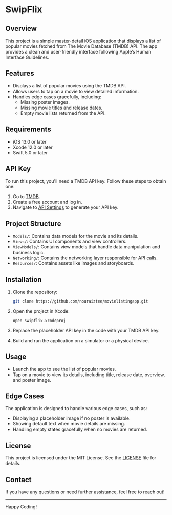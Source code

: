 # SwipFlix

## Overview

This project is a simple master-detail iOS application that displays a list of popular movies fetched from The Movie Database (TMDB) API. The app provides a clean and user-friendly interface following Apple’s Human Interface Guidelines.

## Features

- Displays a list of popular movies using the TMDB API.
- Allows users to tap on a movie to view detailed information.
- Handles edge cases gracefully, including:
  - Missing poster images.
  - Missing movie titles and release dates.
  - Empty movie lists returned from the API.

## Requirements

- iOS 13.0 or later
- Xcode 12.0 or later
- Swift 5.0 or later

## API Key

To run this project, you'll need a TMDB API key. Follow these steps to obtain one:

1. Go to [TMDB](https://www.themoviedb.org/).
2. Create a free account and log in.
3. Navigate to [API Settings](https://www.themoviedb.org/settings/api) to generate your API key.

## Project Structure

- `Models/`: Contains data models for the movie and its details.
- `Views/`: Contains UI components and view controllers.
- `ViewModels/`: Contains view models that handle data manipulation and business logic.
- `Networking/`: Contains the networking layer responsible for API calls.
- `Resources/`: Contains assets like images and storyboards.

## Installation

1. Clone the repository:
   ```bash
   git clone https://github.com/nouraiztee/movielistingapp.git
   ```

2. Open the project in Xcode:
   ```bash
   open swipflix.xcodeproj
   ```

3. Replace the placeholder API key in the code with your TMDB API key.

4. Build and run the application on a simulator or a physical device.

## Usage

- Launch the app to see the list of popular movies.
- Tap on a movie to view its details, including title, release date, overview, and poster image.

## Edge Cases

The application is designed to handle various edge cases, such as:

- Displaying a placeholder image if no poster is available.
- Showing default text when movie details are missing.
- Handling empty states gracefully when no movies are returned.

## License

This project is licensed under the MIT License. See the [LICENSE](LICENSE) file for details.

## Contact

If you have any questions or need further assistance, feel free to reach out!

---

Happy Coding!
